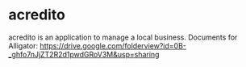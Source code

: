 # acredito
acredito is an application to manage a local business.
Documents for Alligator: https://drive.google.com/folderview?id=0B-_ghfo7nJjZT2R2d1pwdGRoV3M&usp=sharing
